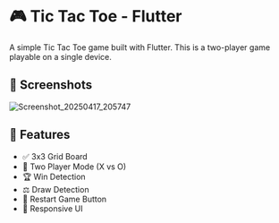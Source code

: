 # 🎮 Tic Tac Toe - Flutter

A simple Tic Tac Toe game built with Flutter. This is a two-player game playable on a single device.

## 📱 Screenshots

![Screenshot_20250417_205747](https://github.com/user-attachments/assets/978ab74c-bfba-4eb8-a7d0-d28910674d88)

## 🚀 Features


- ✅ 3x3 Grid Board
- 👥 Two Player Mode (X vs O)
- 🏆 Win Detection
- ⚖️ Draw Detection
- 🔄 Restart Game Button
- 📱 Responsive UI
